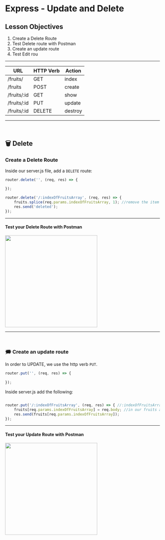 # Express - Update and Delete

## Lesson Objectives

1. Create a Delete Route
1. Test Delete route with Postman
1. Create an update route
1. Test Edit rou

<hr>

| **URL** | **HTTP Verb** |  **Action**|
|------------|-------------|------------|
| /fruits/         | GET       | index  
| /fruits          | POST      | create   
| /fruits/:id      | GET       | show       
| /fruits/:id      | PUT | update    
| /fruits/:id      | DELETE    | destroy  

<hr>
<br>

## 🗑️ Delete

### Create a Delete Route

Inside our server.js file, add a `DELETE` route:

```js
router.delete('', (req, res) => {
	
});
```

```javascript
router.delete('/:indexOfFruitsArray', (req, res) => {
	fruits.splice(req.params.indexOfFruitsArray, 1); //remove the item from the array
	res.send('deleted');  
});
```

<hr>

#### Test your Delete Route with Postman
<img src="https://miro.medium.com/max/516/1*MP7BSXKJrQzCz_aI2zJr-g.png" width="300px" >

<hr>
<br>

### :right_anger_bubble: Create an update route

In order to UPDATE, we use the http verb `PUT`.


```js
router.put('', (req, res) => {
	
});
```


Inside server.js add the following:

```javascript

router.put('/:indexOfFruitsArray', (req, res) => { //:indexOfFruitsArray is the index of our fruits array that we want to change
    fruits[req.params.indexOfFruitsArray] = req.body; //in our fruits array, find the index that is specified in the url (:indexOfFruitsArray).  Set that element to the value of req.body (the input data)
    res.send(fruits[req.params.indexOfFruitsArray]);
});

```

<hr>

#### Test your Update Route with Postman
<img src="https://miro.medium.com/max/516/1*MP7BSXKJrQzCz_aI2zJr-g.png" width="300px" >

